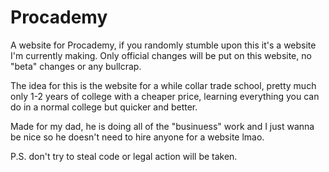 # Procademy
A website for Procademy, if you randomly stumble upon this it's a website I'm currently making. Only official changes will be put on this website, no "beta" changes or any bullcrap.

The idea for this is the website for a while collar trade school, pretty much only 1-2 years of college with a cheaper price, learning everything you can do in a normal college but quicker and better.

Made for my dad, he is doing all of the "businuess" work and I just wanna be nice so he doesn't need to hire anyone for a website lmao.

P.S. don't try to steal code or legal action will be taken.
